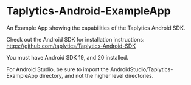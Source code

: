 Taplytics-Android-ExampleApp
============================

An Example App showing the capabilities of the Taplytics Android SDK.

Check out the Android SDK for installation instructions: https://github.com/taplytics/Taplytics-Android-SDK

You must have Android SDK 19, and 20 installed. 

For Android Studio, be sure to import the AndroidStudio/Taplytics-ExampleApp directory, and not the higher level directories. 
